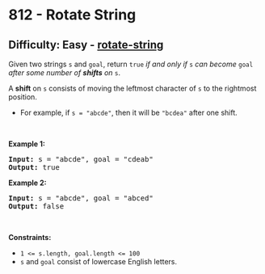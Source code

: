 <h1>812 - Rotate String</h1><h2>Difficulty: Easy - <a href="https://leetcode.com/problems/rotate-string/">rotate-string</a></h2><p>Given two strings <code>s</code> and <code>goal</code>, return <code>true</code> <em>if and only if</em> <code>s</code> <em>can become</em> <code>goal</code> <em>after some number of <strong>shifts</strong> on</em> <code>s</code>.</p>

<p>A <strong>shift</strong> on <code>s</code> consists of moving the leftmost character of <code>s</code> to the rightmost position.</p>

<ul>
	<li>For example, if <code>s = &quot;abcde&quot;</code>, then it will be <code>&quot;bcdea&quot;</code> after one shift.</li>
</ul>

<p>&nbsp;</p>
<p><strong class="example">Example 1:</strong></p>
<pre><strong>Input:</strong> s = "abcde", goal = "cdeab"
<strong>Output:</strong> true
</pre><p><strong class="example">Example 2:</strong></p>
<pre><strong>Input:</strong> s = "abcde", goal = "abced"
<strong>Output:</strong> false
</pre>
<p>&nbsp;</p>
<p><strong>Constraints:</strong></p>

<ul>
	<li><code>1 &lt;= s.length, goal.length &lt;= 100</code></li>
	<li><code>s</code> and <code>goal</code> consist of lowercase English letters.</li>
</ul>
